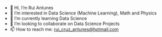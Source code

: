 - 👋 Hi, I’m Rui Antunes
- 👀 I’m interested in Data Science (Machine Learning), Math and Physics
- 🌱 I’m currently learning Data Science
- 💞️ I’m looking to collaborate on Data Science Projects
- 📫 How to reach me: rui_cruz_antunes@hotmail.com

